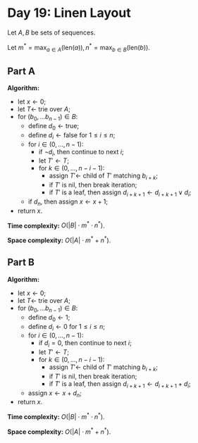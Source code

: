 <!-- day19.md -->
<!-- Copyright (c) 2024-2025 Ishan Pranav -->
<!-- Licensed under the MIT license. -->

<!-- Linen Layout -->

# Day 19: Linen Layout

Let $A,B$ be sets of sequences.

Let $m^\ast=\max_{a\in A}(\mathrm{len}(a)),n^\ast=\max_{b\in B}(\mathrm{len}(b))$.

## Part A

**Algorithm:**

* let $x\leftarrow 0$;
* let $T\leftarrow$ trie over $A$;
* for $(b_0,\dots b_{n-1})\in B$:
  * define $d_0\leftarrow\mathrm{true}$;
  * define $d_i\leftarrow\mathrm{false}$ for $1\leq i\leq n$;
  * for $i\in(0,\dots,n-1)$:
    * if $\lnot d_i$, then continue to next $i$;
    * let $T'\leftarrow T$;
    * for $k\in(0,\dots,n-i-1)$:
      * assign $T'\leftarrow$ child of $T'$ matching $b_{i+k}$;
      * if $T'$ is nil, then break iteration;
      * if $T'$ is a leaf, then assign $d_{i+k+1}\leftarrow d_{i+k+1}\lor d_i$;
  * if $d_n$, then assign $x\leftarrow x+1$;
* return $x$.

**Time complexity:** $O(\lvert B\rvert\cdot m^\ast\cdot n^\ast)$.

**Space complexity:** $O(\lvert A\rvert\cdot m^\ast+n^\ast)$.

## Part B

**Algorithm:**

* let $x\leftarrow 0$;
* let $T\leftarrow$ trie over $A$;
* for $(b_0,\dots b_{n-1})\in B$:
  * define $d_0\leftarrow 1$;
  * define $d_i\leftarrow 0$ for $1\leq i\leq n$;
  * for $i\in(0,\dots,n-1)$:
    * if $d_i=0$, then continue to next $i$;
    * let $T'\leftarrow T$;
    * for $k\in(0,\dots,n-i-1)$:
      * assign $T'\leftarrow$ child of $T'$ matching $b_{i+k}$;
      * if $T'$ is nil, then break iteration;
      * if $T'$ is a leaf, then assign $d_{i+k+1}\leftarrow d_{i+k+1}+d_i$;
  * assign $x\leftarrow x+d_n$;
* return $x$.

**Time complexity:** $O(\lvert B\rvert\cdot m^\ast\cdot n^\ast)$.

**Space complexity:** $O(\lvert A\rvert\cdot m^\ast+n^\ast)$.

